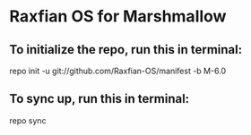 # Raxfian OS for Marshmallow


To initialize the repo, run this in terminal:
-----------------------------------------------

repo init -u git://github.com/Raxfian-OS/manifest -b M-6.0

To sync up, run this in terminal:
----------------------------------

repo sync
